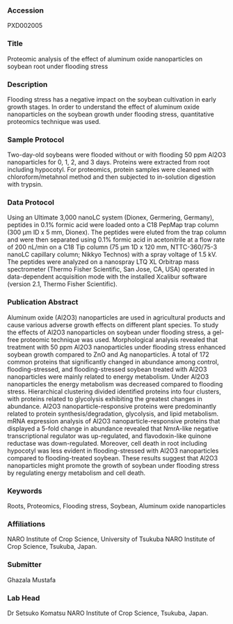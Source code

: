 ### Accession
PXD002005

### Title
Proteomic analysis of the effect of aluminum oxide nanoparticles on soybean root under flooding stress

### Description
Flooding stress has a negative impact on the soybean cultivation in early growth stages. In order to understand the effect of aluminum oxide nanoparticles on the soybean growth under flooding stress, quantitative proteomics technique was used.

### Sample Protocol
Two-day-old soybeans were flooded without or with flooding 50 ppm Al2O3 nanoparticles for 0, 1, 2, and 3 days. Proteins were extracted from root including hypocotyl. For proteomics, protein samples were cleaned with chloroform/metahnol method and then subjected to in-solution digestion with trypsin.

### Data Protocol
Using an Ultimate 3,000 nanoLC system (Dionex, Germering, Germany), peptides in 0.1% formic acid were loaded onto a C18 PepMap trap column (300 µm ID x 5 mm, Dionex). The peptides were eluted from the trap column and were then separated using 0.1% formic acid in acetonitrile at a flow rate of 200 nL/min on a C18 Tip column (75 µm 1D x 120 mm, NTTC-360/75-3 nanoLC capillary column; Nikkyo Technos) with a spray voltage of 1.5 kV. The peptides were analyzed on a nanospray LTQ XL Orbitrap mass spectrometer (Thermo Fisher Scientific, San Jose, CA, USA) operated in data-dependent acquisition mode with the installed Xcalibur software (version 2.1, Thermo Fisher Scientific).

### Publication Abstract
Aluminum oxide (Al2O3) nanoparticles are used in agricultural products and cause various adverse growth effects on different plant species. To study the effects of Al2O3 nanoparticles on soybean under flooding stress, a gel-free proteomic technique was used. Morphological analysis revealed that treatment with 50 ppm Al2O3 nanoparticles under flooding stress enhanced soybean growth compared to ZnO and Ag nanoparticles. A total of 172 common proteins that significantly changed in abundance among control, flooding-stressed, and flooding-stressed soybean treated with Al2O3 nanoparticles were mainly related to energy metabolism. Under Al2O3 nanoparticles the energy metabolism was decreased compared to flooding stress. Hierarchical clustering divided identified proteins into four clusters, with proteins related to glycolysis exhibiting the greatest changes in abundance. Al2O3 nanoparticle-responsive proteins were predominantly related to protein synthesis/degradation, glycolysis, and lipid metabolism. mRNA expression analysis of Al2O3 nanoparticle-responsive proteins that displayed a 5-fold change in abundance revealed that NmrA-like negative transcriptional regulator was up-regulated, and flavodoxin-like quinone reductase was down-regulated. Moreover, cell death in root including hypocotyl was less evident in flooding-stressed with Al2O3 nanoparticles compared to flooding-treated soybean. These results suggest that Al2O3 nanoparticles might promote the growth of soybean under flooding stress by regulating energy metabolism and cell death.

### Keywords
Roots, Proteomics, Flooding stress, Soybean, Aluminum oxide nanoparticles

### Affiliations
NARO Institute of Crop Science, University of Tsukuba
NARO Institute of Crop Science, Tsukuba, Japan.

### Submitter
Ghazala Mustafa

### Lab Head
Dr Setsuko Komatsu
NARO Institute of Crop Science, Tsukuba, Japan.


